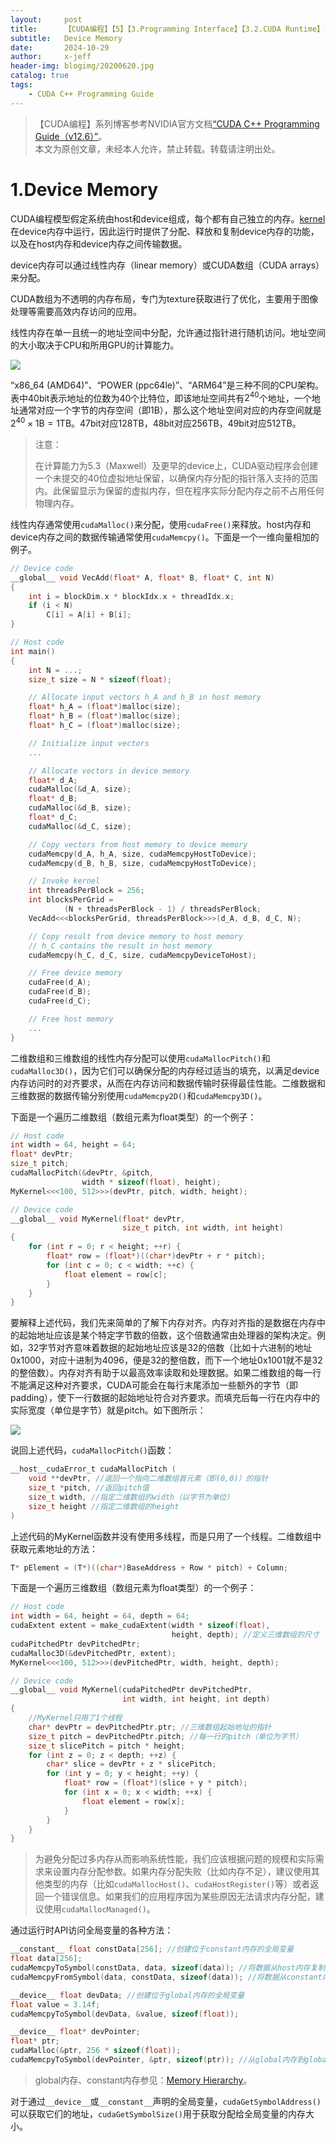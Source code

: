```yaml
---
layout:     post
title:      【CUDA编程】【5】【3.Programming Interface】【3.2.CUDA Runtime】【3.2.2.Device Memory】
subtitle:   Device Memory
date:       2024-10-29
author:     x-jeff
header-img: blogimg/20200620.jpg
catalog: true
tags:
    - CUDA C++ Programming Guide
---
```

>【CUDA编程】系列博客参考NVIDIA官方文档[“CUDA C++ Programming Guide（v12.6）”](https://docs.nvidia.com/cuda/cuda-c-programming-guide/index.html)。  
>本文为原创文章，未经本人允许，禁止转载。转载请注明出处。

# 1.Device Memory

CUDA编程模型假定系统由host和device组成，每个都有自己独立的内存。[kernel](https://shichaoxin.com/2024/09/12/CUDA%E7%BC%96%E7%A8%8B-2-2.Programming-Model/#1kernels)在device内存中运行，因此运行时提供了分配、释放和复制device内存的功能，以及在host内存和device内存之间传输数据。

device内存可以通过线性内存（linear memory）或CUDA数组（CUDA arrays）来分配。

CUDA数组为不透明的内存布局，专门为texture获取进行了优化，主要用于图像处理等需要高效内存访问的应用。

线性内存在单一且统一的地址空间中分配，允许通过指针进行随机访问。地址空间的大小取决于CPU和所用GPU的计算能力。

![](https://xjeffblogimg.oss-cn-beijing.aliyuncs.com/BLOGIMG/BlogImage/CUDAGuide/5/1.png)

“x86_64 (AMD64)”、“POWER (ppc64le)”、“ARM64”是三种不同的CPU架构。表中40bit表示地址的位数为40个比特位，即该地址空间共有$2^{40}$个地址，一个地址通常对应一个字节的内存空间（即1B），那么这个地址空间对应的内存空间就是$2^{40} \times 1\text{B} = 1 \text{TB}$。47bit对应128TB，48bit对应256TB，49bit对应512TB。

>注意：
>
>在计算能力为5.3（Maxwell）及更早的device上，CUDA驱动程序会创建一个未提交的40位虚拟地址保留，以确保内存分配的指针落入支持的范围内。此保留显示为保留的虚拟内存，但在程序实际分配内存之前不占用任何物理内存。

线性内存通常使用`cudaMalloc()`来分配，使用`cudaFree()`来释放。host内存和device内存之间的数据传输通常使用`cudaMemcpy()`。下面是一个一维向量相加的例子。

```c++
// Device code
__global__ void VecAdd(float* A, float* B, float* C, int N)
{
    int i = blockDim.x * blockIdx.x + threadIdx.x;
    if (i < N)
        C[i] = A[i] + B[i];
}

// Host code
int main()
{
    int N = ...;
    size_t size = N * sizeof(float);

    // Allocate input vectors h_A and h_B in host memory
    float* h_A = (float*)malloc(size);
    float* h_B = (float*)malloc(size);
    float* h_C = (float*)malloc(size);

    // Initialize input vectors
    ...

    // Allocate vectors in device memory
    float* d_A;
    cudaMalloc(&d_A, size);
    float* d_B;
    cudaMalloc(&d_B, size);
    float* d_C;
    cudaMalloc(&d_C, size);

    // Copy vectors from host memory to device memory
    cudaMemcpy(d_A, h_A, size, cudaMemcpyHostToDevice);
    cudaMemcpy(d_B, h_B, size, cudaMemcpyHostToDevice);

    // Invoke kernel
    int threadsPerBlock = 256;
    int blocksPerGrid =
            (N + threadsPerBlock - 1) / threadsPerBlock;
    VecAdd<<<blocksPerGrid, threadsPerBlock>>>(d_A, d_B, d_C, N);

    // Copy result from device memory to host memory
    // h_C contains the result in host memory
    cudaMemcpy(h_C, d_C, size, cudaMemcpyDeviceToHost);

    // Free device memory
    cudaFree(d_A);
    cudaFree(d_B);
    cudaFree(d_C);

    // Free host memory
    ...
}
```

二维数组和三维数组的线性内存分配可以使用`cudaMallocPitch()`和`cudaMalloc3D()`，因为它们可以确保分配的内存经过适当的填充，以满足device内存访问时的对齐要求，从而在内存访问和数据传输时获得最佳性能。二维数据和三维数据的数据传输分别使用`cudaMemcpy2D()`和`cudaMemcpy3D()`。

下面是一个遍历二维数组（数组元素为float类型）的一个例子：

```c++
// Host code
int width = 64, height = 64;
float* devPtr;
size_t pitch;
cudaMallocPitch(&devPtr, &pitch,
                width * sizeof(float), height);
MyKernel<<<100, 512>>>(devPtr, pitch, width, height);

// Device code
__global__ void MyKernel(float* devPtr,
                         size_t pitch, int width, int height)
{
    for (int r = 0; r < height; ++r) {
        float* row = (float*)((char*)devPtr + r * pitch);
        for (int c = 0; c < width; ++c) {
            float element = row[c];
        }
    }
}
```

要解释上述代码，我们先来简单的了解下内存对齐。内存对齐指的是数据在内存中的起始地址应该是某个特定字节数的倍数，这个倍数通常由处理器的架构决定。例如，32字节对齐意味着数据的起始地址应该是32的倍数（比如十六进制的地址0x1000，对应十进制为4096，便是32的整倍数，而下一个地址0x1001就不是32的整倍数）。内存对齐有助于以最高效率读取和处理数据。如果二维数组的每一行不能满足这种对齐要求，CUDA可能会在每行末尾添加一些额外的字节（即padding），使下一行数据的起始地址符合对齐要求。而填充后每一行在内存中的实际宽度（单位是字节）就是pitch。如下图所示：

![](https://xjeffblogimg.oss-cn-beijing.aliyuncs.com/BLOGIMG/BlogImage/CUDAGuide/5/2.png)

说回上述代码，`cudaMallocPitch()`函数：

```c++
__host__cudaError_t cudaMallocPitch (
    void **devPtr, //返回一个指向二维数组首元素（即(0,0)）的指针
    size_t *pitch, //返回pitch值
    size_t width, //指定二维数组的width（以字节为单位）
    size_t height //指定二维数组的height
)
```

上述代码的MyKernel函数并没有使用多线程，而是只用了一个线程。二维数组中获取元素地址的方法：

```c++
T* pElement = (T*)((char*)BaseAddress + Row * pitch) + Column;
```

下面是一个遍历三维数组（数组元素为float类型）的一个例子：

```c++
// Host code
int width = 64, height = 64, depth = 64;
cudaExtent extent = make_cudaExtent(width * sizeof(float),
                                    height, depth); //定义三维数组的尺寸
cudaPitchedPtr devPitchedPtr;
cudaMalloc3D(&devPitchedPtr, extent);
MyKernel<<<100, 512>>>(devPitchedPtr, width, height, depth);

// Device code
__global__ void MyKernel(cudaPitchedPtr devPitchedPtr,
                         int width, int height, int depth)
{
    //MyKernel只用了1个线程
    char* devPtr = devPitchedPtr.ptr; //三维数组起始地址的指针
    size_t pitch = devPitchedPtr.pitch; //每一行的pitch（单位为字节）
    size_t slicePitch = pitch * height;
    for (int z = 0; z < depth; ++z) {
        char* slice = devPtr + z * slicePitch;
        for (int y = 0; y < height; ++y) {
            float* row = (float*)(slice + y * pitch);
            for (int x = 0; x < width; ++x) {
                float element = row[x];
            }
        }
    }
}
```

>为避免分配过多内存从而影响系统性能，我们应该根据问题的规模和实际需求来设置内存分配参数。如果内存分配失败（比如内存不足），建议使用其他类型的内存（比如`cudaMallocHost()`、`cudaHostRegister()`等）或者返回一个错误信息。如果我们的应用程序因为某些原因无法请求内存分配，建议使用`cudaMallocManaged()`。

通过运行时API访问全局变量的各种方法：

```c++
__constant__ float constData[256]; //创建位于constant内存的全局变量
float data[256];
cudaMemcpyToSymbol(constData, data, sizeof(data)); //将数据从host内存复制到constant内存
cudaMemcpyFromSymbol(data, constData, sizeof(data)); //将数据从constant内存复制到host内存

__device__ float devData; //创建位于global内存的全局变量
float value = 3.14f;
cudaMemcpyToSymbol(devData, &value, sizeof(float));

__device__ float* devPointer;
float* ptr;
cudaMalloc(&ptr, 256 * sizeof(float));
cudaMemcpyToSymbol(devPointer, &ptr, sizeof(ptr)); //从global内存到global内存
```

>global内存、constant内存参见：[Memory Hierarchy](https://shichaoxin.com/2024/09/12/CUDA%E7%BC%96%E7%A8%8B-2-2.Programming-Model/#3memory-hierarchy)。

对于通过`__device__`或`__constant__`声明的全局变量，`cudaGetSymbolAddress()`可以获取它们的地址，`cudaGetSymbolSize()`用于获取分配给全局变量的内存大小。
